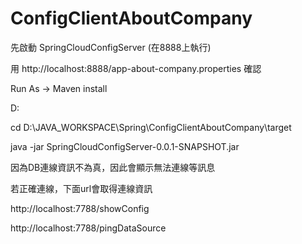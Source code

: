 # ConfigClientAboutCompany

先啟動 SpringCloudConfigServer (在8888上執行)

用 http://localhost:8888/app-about-company.properties 確認

Run As -> Maven install

D:

cd D:\JAVA_WORKSPACE\Spring\ConfigClientAboutCompany\target

java -jar SpringCloudConfigServer-0.0.1-SNAPSHOT.jar

因為DB連線資訊不為真，因此會顯示無法連線等訊息

若正確連線，下面url會取得連線資訊

http://localhost:7788/showConfig

http://localhost:7788/pingDataSource

